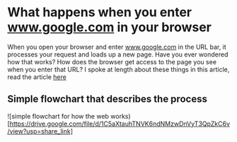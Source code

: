 # What happens when you enter www.google.com in your browser

When you open your browser and enter www.google.com in the URL bar,
it processes your request and loads up a new page.
Have you ever wondered how that works? How does the browser get access to
the page you see when you enter that URL?
I spoke at length about these things in this article, read the article [here](https://solvit.hashnode.dev/understanding-the-way-the-web-works)

## Simple flowchart that describes the process
![simple flowchart for how the web works)[https://drive.google.com/file/d/1C5aXtauhTNVK6ndNMzwDnVyT3QpZkC6v/view?usp=share_link]
